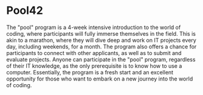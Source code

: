 # Pool42

The "pool" program is a 4-week intensive introduction to the world of coding, where participants will fully immerse themselves in the field. This is akin to a marathon, where they will dive deep and work on IT projects every day, including weekends, for a month. The program also offers a chance for participants to connect with other applicants, as well as to submit and evaluate projects. Anyone can participate in the "pool" program, regardless of their IT knowledge, as the only prerequisite is to know how to use a computer. Essentially, the program is a fresh start and an excellent opportunity for those who want to embark on a new journey into the world of coding.
